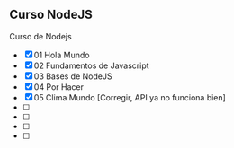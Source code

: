 ## Curso NodeJS

Curso de Nodejs
- [x] 01 Hola Mundo
- [x] 02 Fundamentos de Javascript
- [x] 03 Bases de NodeJS
- [x] 04 Por Hacer 
- [x] 05 Clima Mundo [Corregir, API ya no funciona bien]
- [ ] 
- [ ] 
- [ ] 
- [ ] 